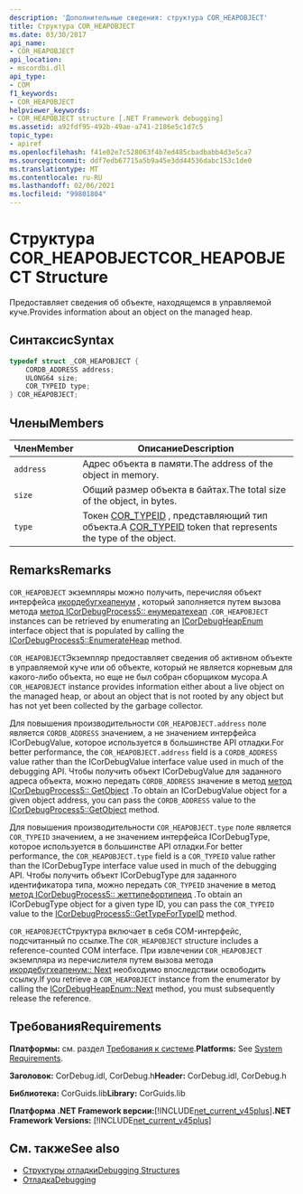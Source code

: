 ```yaml
---
description: 'Дополнительные сведения: структура COR_HEAPOBJECT'
title: Структура COR_HEAPOBJECT
ms.date: 03/30/2017
api_name:
- COR_HEAPOBJECT
api_location:
- mscordbi.dll
api_type:
- COM
f1_keywords:
- COR_HEAPOBJECT
helpviewer_keywords:
- COR_HEAPOBJECT structure [.NET Framework debugging]
ms.assetid: a92fdf95-492b-49ae-a741-2186e5c1d7c5
topic_type:
- apiref
ms.openlocfilehash: f41e02e7c528063f4b7ed485cbadbabb4d3e5ca7
ms.sourcegitcommit: ddf7edb67715a5b9a45e3dd44536dabc153c1de0
ms.translationtype: MT
ms.contentlocale: ru-RU
ms.lasthandoff: 02/06/2021
ms.locfileid: "99801804"
---
```

# <a name="cor_heapobject-structure"></a><span data-ttu-id="00509-103">Структура COR_HEAPOBJECT</span><span class="sxs-lookup"><span data-stu-id="00509-103">COR_HEAPOBJECT Structure</span></span>

<span data-ttu-id="00509-104">Предоставляет сведения об объекте, находящемся в управляемой куче.</span><span class="sxs-lookup"><span data-stu-id="00509-104">Provides information about an object on the managed heap.</span></span>  
  
## <a name="syntax"></a><span data-ttu-id="00509-105">Синтаксис</span><span class="sxs-lookup"><span data-stu-id="00509-105">Syntax</span></span>  
  
```cpp  
typedef struct _COR_HEAPOBJECT {  
    CORDB_ADDRESS address;
    ULONG64 size;
    COR_TYPEID type;
} COR_HEAPOBJECT;  
```  
  
## <a name="members"></a><span data-ttu-id="00509-106">Члены</span><span class="sxs-lookup"><span data-stu-id="00509-106">Members</span></span>  
  
|<span data-ttu-id="00509-107">Член</span><span class="sxs-lookup"><span data-stu-id="00509-107">Member</span></span>|<span data-ttu-id="00509-108">Описание</span><span class="sxs-lookup"><span data-stu-id="00509-108">Description</span></span>|  
|------------|-----------------|  
|`address`|<span data-ttu-id="00509-109">Адрес объекта в памяти.</span><span class="sxs-lookup"><span data-stu-id="00509-109">The address of the object in memory.</span></span>|  
|`size`|<span data-ttu-id="00509-110">Общий размер объекта в байтах.</span><span class="sxs-lookup"><span data-stu-id="00509-110">The total size of the object, in bytes.</span></span>|  
|`type`|<span data-ttu-id="00509-111">Токен [COR_TYPEID](cor-typeid-structure.md) , представляющий тип объекта.</span><span class="sxs-lookup"><span data-stu-id="00509-111">A [COR_TYPEID](cor-typeid-structure.md) token that represents the type of the object.</span></span>|  
  
## <a name="remarks"></a><span data-ttu-id="00509-112">Remarks</span><span class="sxs-lookup"><span data-stu-id="00509-112">Remarks</span></span>  

 <span data-ttu-id="00509-113">`COR_HEAPOBJECT` экземпляры можно получить, перечисляя объект интерфейса [икордебугхеапенум](icordebugheapenum-interface.md) , который заполняется путем вызова метода [метод ICorDebugProcess5:: енумератехеап](icordebugprocess5-enumerateheap-method.md) .</span><span class="sxs-lookup"><span data-stu-id="00509-113">`COR_HEAPOBJECT` instances can be retrieved by enumerating an [ICorDebugHeapEnum](icordebugheapenum-interface.md) interface object that is populated by calling the [ICorDebugProcess5::EnumerateHeap](icordebugprocess5-enumerateheap-method.md) method.</span></span>  
  
 <span data-ttu-id="00509-114">`COR_HEAPOBJECT`Экземпляр предоставляет сведения об активном объекте в управляемой куче или об объекте, который не является корневым для какого-либо объекта, но еще не был собран сборщиком мусора.</span><span class="sxs-lookup"><span data-stu-id="00509-114">A `COR_HEAPOBJECT` instance provides information either about a live object on the managed heap, or about an object that is not rooted by any object but has not yet been collected by the garbage collector.</span></span>  
  
 <span data-ttu-id="00509-115">Для повышения производительности `COR_HEAPOBJECT.address` поле является `CORDB_ADDRESS` значением, а не значением интерфейса ICorDebugValue, которое используется в большинстве API отладки.</span><span class="sxs-lookup"><span data-stu-id="00509-115">For better performance, the `COR_HEAPOBJECT.address` field is a `CORDB_ADDRESS` value rather than the ICorDebugValue interface value used in much of the debugging API.</span></span> <span data-ttu-id="00509-116">Чтобы получить объект ICorDebugValue для заданного адреса объекта, можно передать `CORDB_ADDRESS` значение в метод [метод ICorDebugProcess5:: GetObject](icordebugprocess5-getobject-method.md) .</span><span class="sxs-lookup"><span data-stu-id="00509-116">To obtain an ICorDebugValue object for a given object address, you can pass the `CORDB_ADDRESS` value to the [ICorDebugProcess5::GetObject](icordebugprocess5-getobject-method.md) method.</span></span>  
  
 <span data-ttu-id="00509-117">Для повышения производительности `COR_HEAPOBJECT.type` поле является `COR_TYPEID` значением, а не значением интерфейса ICorDebugType, которое используется в большинстве API отладки.</span><span class="sxs-lookup"><span data-stu-id="00509-117">For better performance, the `COR_HEAPOBJECT.type` field is a `COR_TYPEID` value rather than the ICorDebugType interface value used in much of the debugging API.</span></span> <span data-ttu-id="00509-118">Чтобы получить объект ICorDebugType для заданного идентификатора типа, можно передать `COR_TYPEID` значение в метод [метод ICorDebugProcess5:: жеттипефортипеид](icordebugprocess5-gettypefortypeid-method.md) .</span><span class="sxs-lookup"><span data-stu-id="00509-118">To obtain an ICorDebugType object for a given type ID, you can pass the `COR_TYPEID` value to the [ICorDebugProcess5::GetTypeForTypeID](icordebugprocess5-gettypefortypeid-method.md) method.</span></span>  
  
 <span data-ttu-id="00509-119">`COR_HEAPOBJECT`Структура включает в себя COM-интерфейс, подсчитанный по ссылке.</span><span class="sxs-lookup"><span data-stu-id="00509-119">The `COR_HEAPOBJECT` structure includes a reference-counted COM interface.</span></span> <span data-ttu-id="00509-120">При извлечении `COR_HEAPOBJECT` экземпляра из перечислителя путем вызова метода [икордебугхеапенум:: Next](icordebugheapenum-next-method.md) необходимо впоследствии освободить ссылку.</span><span class="sxs-lookup"><span data-stu-id="00509-120">If you retrieve a `COR_HEAPOBJECT` instance from the enumerator by calling the [ICorDebugHeapEnum::Next](icordebugheapenum-next-method.md) method, you must subsequently release the reference.</span></span>  
  
## <a name="requirements"></a><span data-ttu-id="00509-121">Требования</span><span class="sxs-lookup"><span data-stu-id="00509-121">Requirements</span></span>  

 <span data-ttu-id="00509-122">**Платформы:** см. раздел [Требования к системе](../../get-started/system-requirements.md).</span><span class="sxs-lookup"><span data-stu-id="00509-122">**Platforms:** See [System Requirements](../../get-started/system-requirements.md).</span></span>  
  
 <span data-ttu-id="00509-123">**Заголовок:** CorDebug.idl, CorDebug.h</span><span class="sxs-lookup"><span data-stu-id="00509-123">**Header:** CorDebug.idl, CorDebug.h</span></span>  
  
 <span data-ttu-id="00509-124">**Библиотека:** CorGuids.lib</span><span class="sxs-lookup"><span data-stu-id="00509-124">**Library:** CorGuids.lib</span></span>  
  
 <span data-ttu-id="00509-125">**Платформа .NET Framework версии:**[!INCLUDE[net_current_v45plus](../../../../includes/net-current-v45plus-md.md)]</span><span class="sxs-lookup"><span data-stu-id="00509-125">**.NET Framework Versions:** [!INCLUDE[net_current_v45plus](../../../../includes/net-current-v45plus-md.md)]</span></span>  
  
## <a name="see-also"></a><span data-ttu-id="00509-126">См. также</span><span class="sxs-lookup"><span data-stu-id="00509-126">See also</span></span>

- [<span data-ttu-id="00509-127">Структуры отладки</span><span class="sxs-lookup"><span data-stu-id="00509-127">Debugging Structures</span></span>](debugging-structures.md)
- [<span data-ttu-id="00509-128">Отладка</span><span class="sxs-lookup"><span data-stu-id="00509-128">Debugging</span></span>](index.md)
